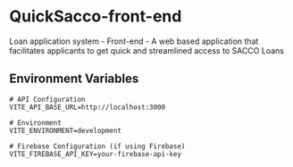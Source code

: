 # QuickSacco-front-end
Loan application system - Front-end - A web based application that facilitates applicants to get quick and streamlined access to SACCO Loans

## Environment Variables
```env
# API Configuration
VITE_API_BASE_URL=http://localhost:3000

# Environment
VITE_ENVIRONMENT=development

# Firebase Configuration (if using Firebase)
VITE_FIREBASE_API_KEY=your-firebase-api-key
```